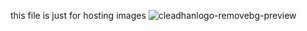 this file is just for hosting images
![cleadhanlogo-removebg-preview](https://github.com/user-attachments/assets/825df645-1f4a-48f3-852c-425f35cf2ba5)

